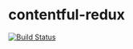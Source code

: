 # contentful-redux
[![Build Status](https://travis-ci.org/leoschweizer/contentful-redux.svg?branch=master)](https://travis-ci.org/leoschweizer/contentful-redux)
